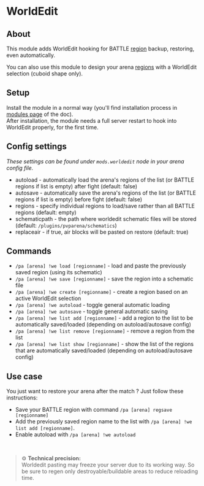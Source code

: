 # WorldEdit

## About

This module adds WorldEdit hooking for BATTLE [region](../regions.md) backup, restoring, even automatically.

You can also use this module to design your arena [regions](../regions.md) with a WorldEdit selection (cuboid shape only).

## Setup

Install the module in a normal way (you'll find installation process in 
[modules page](../modules.md#installing-modules) of the doc).  
After installation, the module needs a full server restart to hook into WorldEdit properly, for the first time.

## Config settings

*These settings can be found under `mods.worldedit` node in your arena config file.*

- autoload - automatically load the arena's regions of the list (or BATTLE regions if list is empty) after fight (default: false)
- autosave - automatically save the arena's regions of the list (or BATTLE regions if list is empty) before fight (default: false)
- regions - specify individual regions to load/save rather than all BATTLE regions (default: empty)
- schematicpath - the path where worldedit schematic files will be stored (default: `/plugins/pvparena/schematics`)
- replaceair - if true, air blocks will be pasted on restore (default: true)

## Commands

- `/pa [arena] !we load [regionname]` \- load and paste the previously saved region (using its schematic)
- `/pa [arena] !we save [regionname]` \- save the region into a schematic file
- `/pa [arena] !we create [regionname]` \- create a region based on an active WorldEdit selection
- `/pa [arena] !we autoload` \- toggle general automatic loading
- `/pa [arena] !we autosave` \- toggle general automatic saving
- `/pa [arena] !we list add [regionname]` \- add a region to the list to be automatically saved/loaded (depending on autoload/autosave config)
- `/pa [arena] !we list remove [regionname]` \- remove a region from the list
- `/pa [arena] !we list show [regionname]` \- show the list of the regions that are automatically saved/loaded (depending on autoload/autosave config)


## Use case

You just want to restore your arena after the match ? Just follow these instructions:
- Save your BATTLE region with command `/pa [arena] regsave [regionname]`
- Add the previously saved region name to the list with `/pa [arena] !we list add [regionname]`.
- Enable autoload with `/pa [arena] !we autoload`

<br>

> ⚙ **Technical precision:**  
> Worldedit pasting may freeze your server due to its working way. 
> So be sure to regen only destroyable/buildable areas to reduce reloading time.
